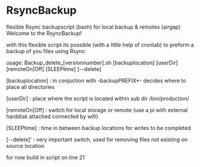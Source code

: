# RsyncBackup
flexible Rsync backupscript (bash) for local backup &amp; remotes (airgap)
Welcome to the RsyncBackup!

with this flexible script its possible (with a little help of crontab) to preform a backup of you files using Rsync.

usage: Backup_delete_[versionnumber].sh [backuplocation] [userDir] [remoteOn|Off] [SLEEPtime] [--delete]

[backuplocation] : in conjuction with -backupPREFIX*- decides where to place all directories

[userDir] : place where the script is located within sub dir /bin/production/

[remoteOn|Off] : switch for local storage or remote (use a pi with external harddisk attached connected by wifi)

[SLEEPtime] : time in between backup locations for writes to be completed

[--delete]' : very important switch, used for removing files not existing on source location

for now build in script on line 21

